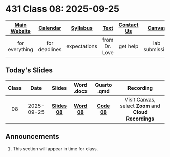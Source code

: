 # 431 Class 08: 2025-09-25

[Main Website](https://thomaselove.github.io/431-2025/) | [Calendar](https://thomaselove.github.io/431-2025/calendar.html) | [Syllabus](https://thomaselove.github.io/431-syllabus-2025/) | [Text](https://thomaselove.github.io/431-book/) | [Contact Us](https://thomaselove.github.io/431-2025/contact.html) | [Canvas](https://canvas.case.edu) | [Data and Code](https://github.com/THOMASELOVE/431-data)
:-----------: | :--------------: | :----------: | :---------: | :-------------: | :-----------: | :------------:
for everything | for deadlines | expectations | from Dr. Love | get help | lab submission | for downloads

## Today's Slides

Class | Date | Slides | Word .docx | Quarto .qmd | Recording
:---: | :--------: | :------: | :------: | :------: | :-------------:
08 | 2025-09-25 | **[Slides 08](https://thomaselove.github.io/431-slides-2025/class08.html)** | **[Word 08](https://thomaselove.github.io/431-slides-2025/class08w.docx)** | **[Code 08](https://github.com/THOMASELOVE/431-slides-2025/blob/main/class08.qmd)** | Visit [Canvas](https://canvas.case.edu/), select **Zoom** and **Cloud Recordings**

## Announcements

1. This section will appear in time for class. 
